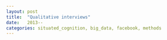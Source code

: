```yaml
---
layout: post
title:  "Qualitative interviews"
date:   2013--
categories: situated_cognition, big_data, facebook, methods
---
```


![]()

